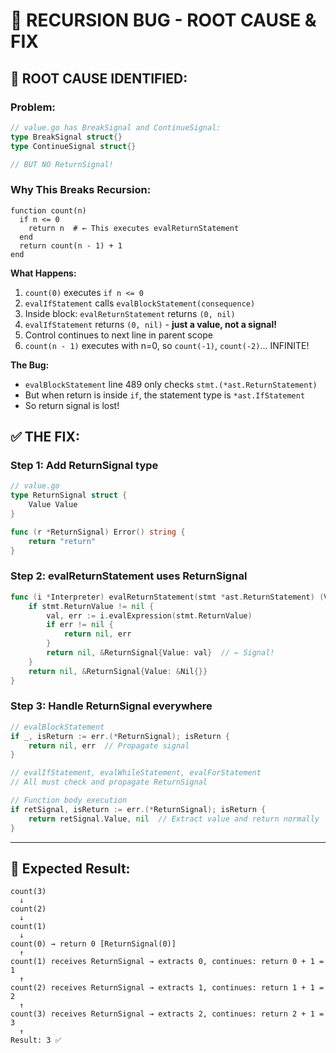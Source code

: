 # 🔧 RECURSION BUG - ROOT CAUSE & FIX

## 🎯 ROOT CAUSE IDENTIFIED:

### Problem:
```go
// value.go has BreakSignal and ContinueSignal:
type BreakSignal struct{}
type ContinueSignal struct{}

// BUT NO ReturnSignal!
```

### Why This Breaks Recursion:

```sky
function count(n)
  if n <= 0
    return n  # ← This executes evalReturnStatement
  end
  return count(n - 1) + 1
end
```

**What Happens:**
1. `count(0)` executes `if n <= 0`
2. `evalIfStatement` calls `evalBlockStatement(consequence)`
3. Inside block: `evalReturnStatement` returns `(0, nil)`
4. `evalIfStatement` returns `(0, nil)` - **just a value, not a signal!**
5. Control continues to next line in parent scope
6. `count(n - 1)` executes with n=0, so `count(-1)`, `count(-2)`... INFINITE!

**The Bug:**
- `evalBlockStatement` line 489 only checks `stmt.(*ast.ReturnStatement)`
- But when return is inside `if`, the statement type is `*ast.IfStatement`
- So return signal is lost!

## ✅ THE FIX:

### Step 1: Add ReturnSignal type
```go
// value.go
type ReturnSignal struct {
    Value Value
}

func (r *ReturnSignal) Error() string {
    return "return"
}
```

### Step 2: evalReturnStatement uses ReturnSignal
```go
func (i *Interpreter) evalReturnStatement(stmt *ast.ReturnStatement) (Value, error) {
    if stmt.ReturnValue != nil {
        val, err := i.evalExpression(stmt.ReturnValue)
        if err != nil {
            return nil, err
        }
        return nil, &ReturnSignal{Value: val}  // ← Signal!
    }
    return nil, &ReturnSignal{Value: &Nil{}}
}
```

### Step 3: Handle ReturnSignal everywhere
```go
// evalBlockStatement
if _, isReturn := err.(*ReturnSignal); isReturn {
    return nil, err  // Propagate signal
}

// evalIfStatement, evalWhileStatement, evalForStatement
// All must check and propagate ReturnSignal

// Function body execution
if retSignal, isReturn := err.(*ReturnSignal); isReturn {
    return retSignal.Value, nil  // Extract value and return normally
}
```

---

## 🧪 Expected Result:

```sky
count(3)
  ↓
count(2)
  ↓
count(1)
  ↓
count(0) → return 0 [ReturnSignal(0)]
  ↑
count(1) receives ReturnSignal → extracts 0, continues: return 0 + 1 = 1
  ↑
count(2) receives ReturnSignal → extracts 1, continues: return 1 + 1 = 2
  ↑
count(3) receives ReturnSignal → extracts 2, continues: return 2 + 1 = 3
  ↑
Result: 3 ✅
```

